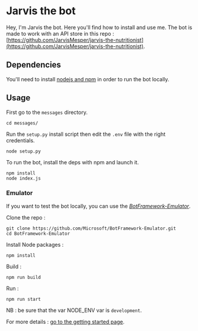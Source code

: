 # Jarvis the bot

Hey, I'm Jarvis the bot. Here you'll find how to install and use me. The bot is made to work with an API store in this repo : [https://github.com/JarvisMesper/jarvis-the-nutritionist](https://github.com/JarvisMesper/jarvis-the-nutritionist).


## Dependencies

You'll need to install [nodejs and npm](https://nodejs.org) in order to run the bot locally.


## Usage

First go to the `messages` directory.

	cd messages/

Run the `setup.py` install script then edit the `.env` file with the right credentials.

	node setup.py

To run the bot, install the deps with npm and launch it.

    npm install
    node index.js



### Emulator 

If you want to test the bot locally, you can use the [*BotFramework-Emulator*](https://dev.botframework.com).

Clone the repo : 

    git clone https://github.com/Microsoft/BotFramework-Emulator.git
    cd BotFramework-Emulator

Install Node packages :

    npm install

Build : 

    npm run build

Run :

    npm run start

NB : be sure that the var NODE_ENV var is `development`.

For more details : [go to the getting started page](https://github.com/Microsoft/BotFramework-Emulator/wiki/Getting-Started).